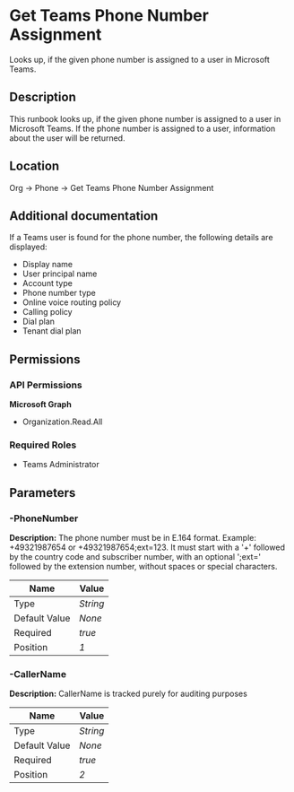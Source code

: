 # Get Teams Phone Number Assignment

Looks up, if the given phone number is assigned to a user in Microsoft Teams.

## Description

This runbook looks up, if the given phone number is assigned to a user in Microsoft Teams. If the phone number is assigned to a user, information about the user will be returned.

## Location

Org &rarr; Phone &rarr; Get Teams Phone Number Assignment

## Additional documentation
If a Teams user is found for the phone number, the following details are displayed:
- Display name
- User principal name
- Account type
- Phone number type
- Online voice routing policy
- Calling policy
- Dial plan
- Tenant dial plan

## Permissions

### API Permissions

**Microsoft Graph**
- Organization.Read.All

### Required Roles

- Teams Administrator

## Parameters

### -PhoneNumber

**Description:** The phone number must be in E.164 format. Example: +49321987654 or +49321987654;ext=123. It must start with a '+' followed by the country code and subscriber number, with an optional ';ext=' followed by the extension number, without spaces or special characters. 

| Name | Value |
|---|---|
| Type | _String_ |
| Default Value | _None_ |
| Required | _true_ |
| Position | _1_ |

### -CallerName

**Description:** CallerName is tracked purely for auditing purposes 

| Name | Value |
|---|---|
| Type | _String_ |
| Default Value | _None_ |
| Required | _true_ |
| Position | _2_ |



